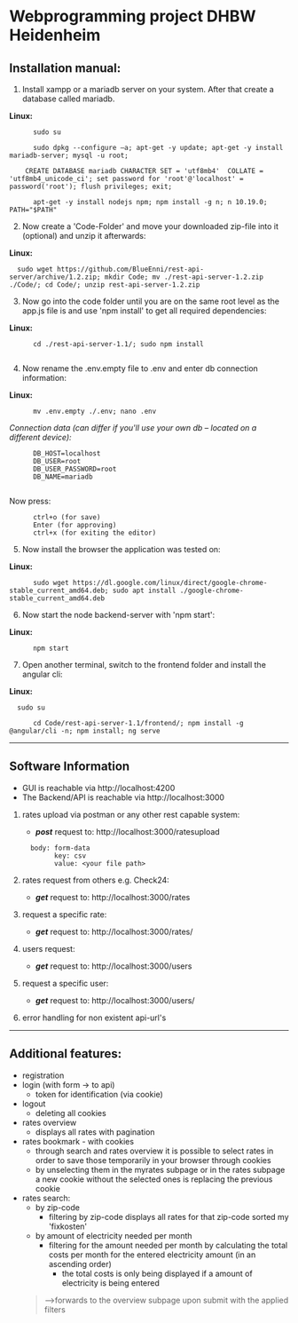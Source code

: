 # Webprogramming project DHBW Heidenheim

## Installation manual:

1. Install xampp or a mariadb server on your system. After that create a database called mariadb.
  
  **Linux:**
  
  ```
		sudo su
		
		sudo dpkg --configure –a; apt-get -y update; apt-get -y install mariadb-server; mysql -u root;
  ``` 
	
    
		CREATE DATABASE mariadb CHARACTER SET = 'utf8mb4'  COLLATE = 'utf8mb4_unicode_ci'; set password for 'root'@'localhost' = password('root'); flush privileges; exit;

  ```	
		apt-get -y install nodejs npm; npm install -g n; n 10.19.0; PATH="$PATH"
  ```	
		
2. Now create a 'Code-Folder' and move your downloaded zip-file into it (optional) and unzip it afterwards:

  **Linux:**
  
  ```
    sudo wget https://github.com/BlueEnni/rest-api-server/archive/1.2.zip; mkdir Code; mv ./rest-api-server-1.2.zip ./Code/; cd Code/; unzip rest-api-server-1.2.zip
  ```

3. Now go into the code folder until you are on the same root level as the app.js file is and use 'npm install' to get all required dependencies:

  **Linux:**

  ```
		cd ./rest-api-server-1.1/; sudo npm install
	
  ```	

4. Now rename the .env.empty file to .env and enter db connection information:
	
  **Linux:**

  ```
		mv .env.empty ./.env; nano .env
  ```

*Connection data (can differ if you'll use your own db – located on a different device):*

  ```
		DB_HOST=localhost
		DB_USER=root
		DB_USER_PASSWORD=root
		DB_NAME=mariadb
	
  ```
  
  Now press:
  ``` 
		ctrl+o (for save)
		Enter (for approving)
		ctrl+x (for exiting the editor)
  ```	

5. Now install the browser the application was tested on:
	
  **Linux:**

  ```
		sudo wget https://dl.google.com/linux/direct/google-chrome-stable_current_amd64.deb; sudo apt install ./google-chrome-stable_current_amd64.deb
  ```

6. Now start the node backend-server with 'npm start':
	
  **Linux:**

  ```
		npm start
  ```

7. Open another terminal, switch to the frontend folder and install the angular cli:
	
  **Linux:**
		
  ```  
    sudo su
		
		cd Code/rest-api-server-1.1/frontend/; npm install -g @angular/cli -n; npm install; ng serve 
  ```
---

## Software Information

- GUI is reachable via http://localhost:4200
- The Backend/API is reachable via http://localhost:3000


1. rates upload via postman or any other rest capable system:
    - ***post*** request to:
	http://localhost:3000/ratesupload
	
    ```
      body: form-data
		    key: csv
		    value: <your file path>
    ```
	
2. rates request from others e.g. Check24:
    - ***get*** request to:
	http://localhost:3000/rates
	
	
3. request a specific rate:
    - ***get*** request to:
	http://localhost:3000/rates/<rate-id>


4. users request:
    - ***get*** request to:
	http://localhost:3000/users
	

5. request a specific user:
    - ***get*** request to:
	http://localhost:3000/users/<user-id>
	
	
6. error handling for non existent api-url's

---

## Additional features:
  - registration
  - login (with form -> to api)
    - token for identification (via cookie)
  - logout
    - deleting all cookies
  - rates overview
    - displays all rates with pagination
  - rates bookmark - with cookies
    - through search and rates overview it is possible to select rates in order to save those temporarily in your browser through cookies
    - by unselecting them in the myrates subpage or in the rates subpage a new cookie without the selected ones is replacing the previous cookie
  - rates search:
    - by zip-code
      - filtering by zip-code displays all rates for that zip-code sorted my 'fixkosten'
    - by amount of electricity needed per month
      - filtering for the amount needed per month by calculating the total costs per month for the entered electricity amount (in an ascending order)
        - the total costs is only being displayed if a amount of electricity is being entered
    > -->forwards to the overview subpage upon submit with the applied filters